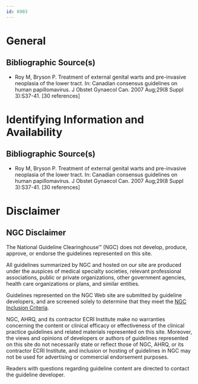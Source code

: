 ```yaml
---
id: 6903
---
```


# General

## Bibliographic Source(s)

- Roy M, Bryson P. Treatment of external genital warts and pre-invasive neoplasia of the lower tract. In: Canadian consensus guidelines on human papillomavirus. J Obstet Gynaecol Can. 2007 Aug;29(8 Suppl 3):S37-41. [30 references]

# Identifying Information and Availability

## Bibliographic Source(s)

- Roy M, Bryson P. Treatment of external genital warts and pre-invasive neoplasia of the lower tract. In: Canadian consensus guidelines on human papillomavirus. J Obstet Gynaecol Can. 2007 Aug;29(8 Suppl 3):S37-41. [30 references]

# Disclaimer

## NGC Disclaimer

The National Guideline Clearinghouse™ (NGC) does not develop, produce, approve, or endorse the guidelines represented on this site.

All guidelines summarized by NGC and hosted on our site are produced under the auspices of medical specialty societies, relevant professional associations, public or private organizations, other government agencies, health care organizations or plans, and similar entities.

Guidelines represented on the NGC Web site are submitted by guideline developers, and are screened solely to determine that they meet the [NGC Inclusion Criteria](/help-and-about/summaries/inclusion-criteria).

NGC, AHRQ, and its contractor ECRI Institute make no warranties concerning the content or clinical efficacy or effectiveness of the clinical practice guidelines and related materials represented on this site. Moreover, the views and opinions of developers or authors of guidelines represented on this site do not necessarily state or reflect those of NGC, AHRQ, or its contractor ECRI Institute, and inclusion or hosting of guidelines in NGC may not be used for advertising or commercial endorsement purposes.

Readers with questions regarding guideline content are directed to contact the guideline developer.

